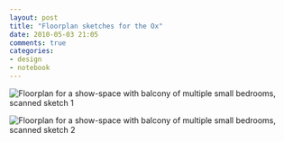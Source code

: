 ```yaml
---
layout: post
title: "Floorplan sketches for the Ox"
date: 2010-05-03 21:05
comments: true
categories:
- design
- notebook
---
```


![Floorplan for a show-space with balcony of multiple small bedrooms, scanned sketch 1](https://farm6.staticflickr.com/5595/14797950236_c8f09c8a18_c.jpg)

![Floorplan for a show-space with balcony of multiple small bedrooms, scanned sketch 2](https://farm4.staticflickr.com/3894/14634284689_4ab2ca14df_c.jpg)